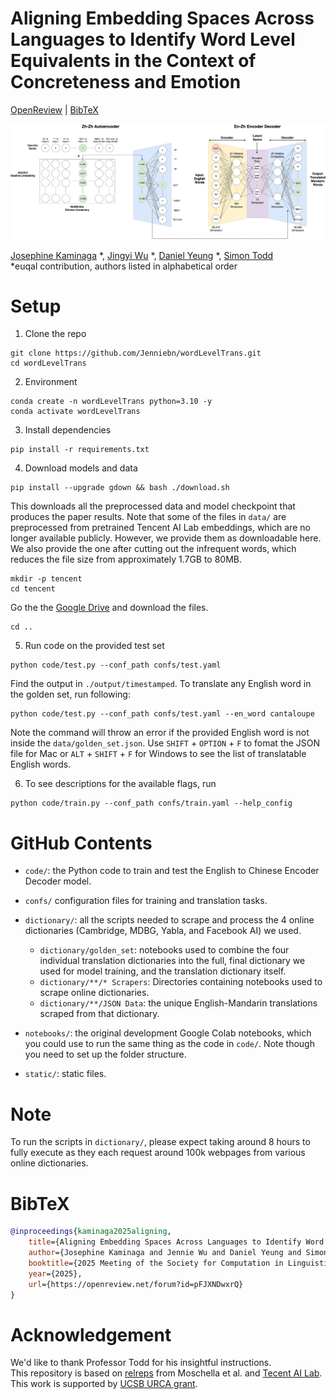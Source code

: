 # Aligning Embedding Spaces Across Languages to Identify Word Level Equivalents in the Context of Concreteness and Emotion
[OpenReview](https://openreview.net/forum?id=pFJXNDwxrQ) | [BibTeX](#bibtex)
<p align="center">
    <img alt="architecture" src="./static/architecture.jpg">
</p>

[Josephine Kaminaga](https://www.linkedin.com/in/jkaminaga/) *, [Jingyi Wu](https://www.linkedin.com/in/jennie05/) *, [Daniel Yeung](https://www.linkedin.com/in/daniel-yeung-8060311a5/) *, [Simon Todd](https://sjtodd.github.io/)\
*euqal contribution, authors listed in alphabetical order

# Setup
1. Clone the repo
```
git clone https://github.com/Jenniebn/wordLevelTrans.git
cd wordLevelTrans
```
2. Environment
```
conda create -n wordLevelTrans python=3.10 -y
conda activate wordLevelTrans
```
3. Install dependencies
```
pip install -r requirements.txt
```
4. Download models and data
```
pip install --upgrade gdown && bash ./download.sh
```
This downloads all the preprocessed data and model checkpoint that produces the paper results. Note that some of the files in `data/` are preprocessed from pretrained Tencent AI Lab embeddings, which are no longer available publicly. However, we provide them as downloadable here. We also provide the one after cutting out the infrequent words, which reduces the file size from approximately 1.7GB to 80MB.
```
mkdir -p tencent
cd tencent
```
Go the the [Google Drive](https://drive.google.com/drive/folders/1Z5IqMoiqeQmKJvJIPzlf8gEcLtswzV8z?usp=sharing) and download the files.
```
cd ..
```

5. Run code on the provided test set
```
python code/test.py --conf_path confs/test.yaml
```
Find the output in `./output/timestamped`. To translate any English word in the golden set, run following:
```
python code/test.py --conf_path confs/test.yaml --en_word cantaloupe
```
Note the command will throw an error if the provided English word is not inside the `data/golden_set.json`. Use `SHIFT` + `OPTION` + `F` to fomat the JSON file for Mac or `ALT` + `SHIFT` + `F` for Windows to see the list of translatable English words.

6. To see descriptions for the available flags, run
```
python code/train.py --conf_path confs/train.yaml --help_config
```

# GitHub Contents

- `code/`: the Python code to train and test the English to Chinese Encoder Decoder model.
- `confs/` configuration files for training and translation tasks.
- `dictionary/`: all the scripts needed to scrape and process the 4 online dictionaries (Cambridge, MDBG, Yabla, and Facebook AI) we used.

    - `dictionary/golden_set`: notebooks used to combine the four individual translation dictionaries into the full, final dictionary we used for model training, and the translation dictionary itself.
    - `dictionary/**/* Scrapers`: Directories containing notebooks used to scrape online dictionaries.
    - `dictionary/**/JSON Data`: the unique English-Mandarin translations scraped from that dictionary. 


- `notebooks/`: the original development Google Colab notebooks, which you could use to run the same thing as the code in `code/`. Note though you need to set up the folder structure. 
- `static/`: static files.

# Note
To run the scripts in `dictionary/`, please expect taking around 8 hours to fully execute as they each request around 100k webpages from various online dictionaries.

# BibTeX
```bibtex
@inproceedings{kaminaga2025aligning,
    title={Aligning Embedding Spaces Across Languages to Identify Word Level Equivalents in the Context of Concreteness and Emotion},
    author={Josephine Kaminaga and Jennie Wu and Daniel Yeung and Simon Todd},
    booktitle={2025 Meeting of the Society for Computation in Linguistics},
    year={2025},
    url={https://openreview.net/forum?id=pFJXNDwxrQ}
}
```

# Acknowledgement
We'd like to thank Professor Todd for his insightful instructions.\
This repository is based on [relreps](https://github.com/lucmos/relreps?tab=readme-ov-file) from Moschella et al. and [Tecent AI Lab](https://ai.tencent.com/ailab/nlp/en/embedding.html).\
This work is supported by [UCSB URCA grant](https://urca.ucsb.edu/urca-grant/overview). 
